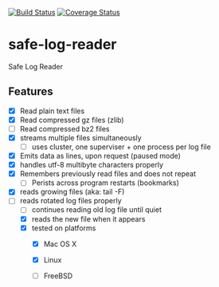 [![Build Status][ci-img]][ci-url]
[![Coverage Status][cov-img]][cov-url]

# safe-log-reader

Safe Log Reader

## Features

- [x] Read plain text files
- [x] Read compressed gz files (zlib)
- [ ] Read compressed bz2 files
- [x] streams multiple files simultaneously
    - [ ] uses cluster, one superviser + one process per log file
- [x] Emits data as lines, upon request (paused mode)
- [x] handles utf-8 multibyte characters properly
- [x] Remembers previously read files and does not repeat
    - [ ] Perists across program restarts (bookmarks)
- [x] reads growing files (aka: tail -F)
- [ ] reads rotated log files properly
    - [ ] continues reading old log file until quiet
    - [x] reads the new file when it appears
    - [x] tested on platforms
        - [x] Mac OS X
        - [x] Linux
        - [ ] FreeBSD


[ci-img]: https://travis-ci.org/DoubleCheck/safe-log-reader.svg
[ci-url]: https://travis-ci.org/DoubleCheck/safe-log-reader
[cov-img]: https://coveralls.io/repos/DoubleCheck/safe-log-reader/badge.svg
[cov-url]: https://coveralls.io/github/DoubleCheck/safe-log-reader
